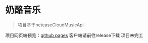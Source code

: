 # 奶酪音乐

>项目基于neteaseCloudMusicApi

项目网页端预览：[github pages](https://xwzkj.github.io)
客户端请前往release下载
项目未完工

